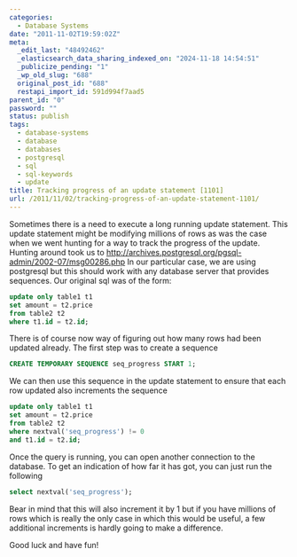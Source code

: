 ```yaml
---
categories:
  - Database Systems
date: "2011-11-02T19:59:02Z"
meta:
  _edit_last: "48492462"
  _elasticsearch_data_sharing_indexed_on: "2024-11-18 14:54:51"
  _publicize_pending: "1"
  _wp_old_slug: "688"
  original_post_id: "688"
  restapi_import_id: 591d994f7aad5
parent_id: "0"
password: ""
status: publish
tags:
  - database-systems
  - database
  - databases
  - postgresql
  - sql
  - sql-keywords
  - update
title: Tracking progress of an update statement [1101]
url: /2011/11/02/tracking-progress-of-an-update-statement-1101/
---
```


Sometimes there is a need to execute a long running update statement. This
update statement might be modifying millions of rows as was the case when we
went hunting for a way to track the progress of the update. Hunting around took
us to <http://archives.postgresql.org/pgsql-admin/2002-07/msg00286.php> In our
particular case, we are using postgresql but this should work with any database
server that provides sequences. Our original sql was of the form:

```sql
update only table1 t1
set amount = t2.price
from table2 t2
where t1.id = t2.id;
```

There is of course now way of figuring out how many rows had been updated
already. The first step was to create a sequence

```sql
CREATE TEMPORARY SEQUENCE seq_progress START 1;
```

<!--more-->

We can then use this sequence in the update statement to ensure that each row
updated also increments the sequence

```sql
update only table1 t1
set amount = t2.price
from table2 t2
where nextval('seq_progress') != 0
and t1.id = t2.id;
```

Once the query is running, you can open another connection to the database. To
get an indication of how far it has got, you can just run the following

```sql
select nextval('seq_progress');
```

Bear in mind that this will also increment it by 1 but if you have millions of
rows which is really the only case in which this would be useful, a few
additional increments is hardly going to make a difference.

Good luck and have fun!
